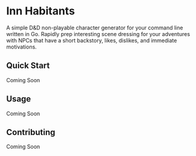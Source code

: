 # Inn Habitants
A simple D&D non-playable character generator for your command line 
written in Go. Rapidly prep interesting scene dressing for your adventures with NPCs that have a short backstory, likes, dislikes, and immediate motivations. 

## Quick Start
Coming Soon

## Usage
Coming Soon

## Contributing
Coming Soon
